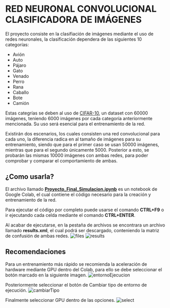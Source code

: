 # RED NEURONAL CONVOLUCIONAL CLASIFICADORA DE IMÁGENES
El proyecto consiste en la clasifiación de imágenes mediante el uso de redes neuronales, la clasificación dependera de las siguientes 10  categorías:
* Avión
* Auto
* Pájaro
* Gato
* Venado
* Perro
* Rana
* Caballo
* Bote
* Camión

Estas categrías se deben al uso de [CIFAR-10](https://www.cs.toronto.edu/~kriz/cifar.html), un dataset con 60000 imágenes, teniendo 6000 imágenes por cada categoría anteriormente mencionada. Su uso será esencial para el entrenamiento de la red.

Existirán dos escenarios, los cuales consisten una red convolucional para cada uno, la diferencia radica en al tamaño de imágenes para su entrenamiento, siendo que para el primer caso se usan 50000 imágenes, mientras que para el segundo únicamente 5000. Posterior a esto, se probarán las mismas 10000 imágenes con ambas redes, para poder comprobar y comparar el comportamiento de ambas.


## ¿Como usarla?
El archivo llamado **[Proyecto_Final_Simulacion.ipynb](https://github.com/Miguel2900/Simulacion/blob/main/Proyecto_Final_Simulacion.ipynb)** es un notebook de Google Colab, el cual contiene el código necesario para la creación y entrenamiento de la red.

Para ejecutar el código por completo puede usarse el comando **CTRL+F9** o ir ejecutando cada celda mediante el comando **CTRL+ENTER**.

Al acabar de ejecutarse, en la pestaña de archivos se encontrara un archivo llamado **results.xml**, el cual podrá ser descargado, conteniendo la matriz de confusión de ambas redes.
![files](https://user-images.githubusercontent.com/61810656/169936239-1c89305d-d5f7-4004-9d3d-ed476cb306aa.png)
![results](https://user-images.githubusercontent.com/61810656/169936436-4ced2843-67fb-4439-876c-3b274e2ca233.png)

## Recomendaciones
Para un entrenamiento más rápido se recomienda la aceleración de hardware mediante GPU dentro del Colab, para ello se debe seleccionar el botón marcado en la siguiente imagen.
![entornoEjecucion](https://user-images.githubusercontent.com/61810656/169934271-18bc31a0-8868-474f-b7e7-39e4934c2b21.png)

Posteriormente seleccionar el botón de Cambiar tipo de entorno de ejecución.
![cambiarTipo](https://user-images.githubusercontent.com/61810656/169934498-d5ce12f1-7524-41cf-933d-ebe524eb0229.png)

Finalmente seleccionar GPU dentro de las opciones.
![select](https://user-images.githubusercontent.com/61810656/169935120-ce684964-4974-459e-b339-40fca37f9496.png)
